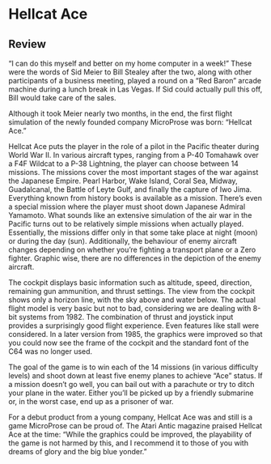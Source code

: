 # Hellcat Ace

## Review
“I can do this myself and better on my home computer in a week!”
These were the words of Sid Meier to Bill Stealey after the two, along with other participants of a business meeting, played a round on a “Red Baron” arcade machine during a lunch break in Las Vegas. If Sid could actually pull this off, Bill would take care of the sales. 

Although it took Meier nearly two months, in the end, the first flight simulation of the newly founded company MicroProse was born: “Hellcat Ace.”

Hellcat Ace puts the player in the role of a pilot in the Pacific theater during World War II. 
In various aircraft types, ranging from a P-40 Tomahawk over a F4F Wildcat to a P-38 Lightning, the player can choose between 14 missions.
The missions cover the most important stages of the war against the Japanese Empire. Pearl Harbor, Wake Island, Coral Sea, Midway, Guadalcanal, the Battle of Leyte Gulf, and finally the capture of Iwo Jima. Everything known from history books is available as a mission. There’s even a special mission where the player must shoot down Japanese Admiral Yamamoto.
What sounds like an extensive simulation of the air war in the Pacific turns out to be relatively simple missions when actually played. 
Essentially, the missions differ only in that some take place at night (moon) or during the day (sun). Additionally, the behaviour of enemy aircraft changes depending on whether you’re fighting a transport plane or a Zero fighter. 
Graphic wise, there are no differences in the depiction of the enemy aircraft.

The cockpit displays basic information such as altitude, speed, direction, remaining gun ammunition, and thrust settings. The view from the cockpit shows only a horizon line, with the sky above and water below. 
The actual flight model is very basic but not to bad, considering we are dealing with 8-bit systems from 1982. The combination of thrust and joystick input provides a surprisingly good flight experience. Even features like stall were considered.
In a later version from 1985, the graphics were improved so that you could now see the frame of the cockpit and the standard font of the C64 was no longer used.

The goal of the game is to win each of the 14 missions (in various difficulty levels) and shoot down at least five enemy planes to achieve “Ace” status. If a mission doesn’t go well, you can bail out with a parachute or try to ditch your plane in the water. Either you’ll be picked up by a friendly submarine or, in the worst case, end up as a prisoner of war.

For a debut product from a young company, Hellcat Ace was and still is a game MicroProse can be proud of. The Atari Antic magazine praised Hellcat Ace at the time: “While the graphics could be improved, the playability of the game is not harmed by this, and I recommend it to those of you with dreams of glory and the big blue yonder.”